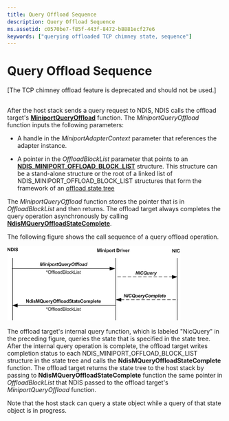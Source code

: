 ```yaml
---
title: Query Offload Sequence
description: Query Offload Sequence
ms.assetid: c0570be7-f85f-443f-8472-b8881ecf27e6
keywords: ["querying offloaded TCP chimney state, sequence"]
---
```


# Query Offload Sequence


\[The TCP chimney offload feature is deprecated and should not be used.\]

## <a href="" id="ddk-query-offload-sequence-ng"></a>


After the host stack sends a query request to NDIS, NDIS calls the offload target's [**MiniportQueryOffload**](https://msdn.microsoft.com/library/windows/hardware/ff559423) function. The *MiniportQueryOffload* function inputs the following parameters:

-   A handle in the *MiniportAdapterContext* parameter that references the adapter instance.

-   A pointer in the *OffloadBlockList* parameter that points to an [**NDIS\_MINIPORT\_OFFLOAD\_BLOCK\_LIST**](https://msdn.microsoft.com/library/windows/hardware/ff566469) structure. This structure can be a stand-alone structure or the root of a linked list of NDIS\_MINIPORT\_OFFLOAD\_BLOCK\_LIST structures that form the framework of an [offload state tree](offload-state-tree.md)

The *MiniportQueryOffload* function stores the pointer that is in *OffloadBlockList* and then returns. The offload target always completes the query operation asynchronously by calling [**NdisMQueryOffloadStateComplete**](https://msdn.microsoft.com/library/windows/hardware/ff563634).

The following figure shows the call sequence of a query offload operation.

![diagram illustrating a call sequence of a query offload operation](images/query-offload.png)

The offload target's internal query function, which is labeled "NicQuery" in the preceding figure, queries the state that is specified in the state tree. After the internal query operation is complete, the offload target writes completion status to each NDIS\_MINIPORT\_OFFLOAD\_BLOCK\_LIST structure in the state tree and calls the **NdisMQueryOffloadStateComplete** function. The offload target returns the state tree to the host stack by passing to **NdisMQueryOffloadStateComplete** function the same pointer in *OffloadBlockList* that NDIS passed to the offload target's *MiniportQueryOffload* function.

Note that the host stack can query a state object while a query of that state object is in progress.

 

 





